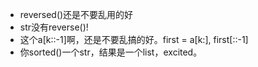 - reversed()还是不要乱用的好
- str没有reverse()!
- 这个a[k::-1]啊，还是不要乱搞的好。first = a[k:], first[::-1]
- 你sorted()一个str，结果是一个list，excited。
